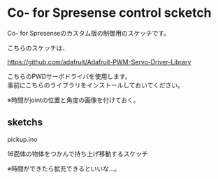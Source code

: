 # Co- for Spresense control scketch

Co- for Spresenseのカスタム版の制御用のスケッチです。

こちらのスケッチは、 

https://github.com/adafruit/Adafruit-PWM-Servo-Driver-Library

こちらのPWDサーボドライバを使用します。 <BR>
事前にこちらのライブラリをインストールしておいてください。

※時間がjointの位置と角度の画像を付けておく。


## sketchs

pickup.ino

16面体の物体をつかんで持ち上げ移動するスケッチ


※時間ができたら拡充できるといいな…。

